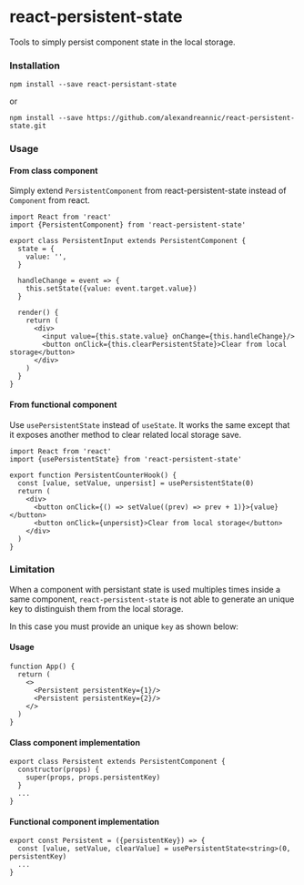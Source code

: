 # react-persistent-state

Tools to simply persist component state in the local storage.

### Installation

```
npm install --save react-persistant-state
```
or
```
npm install --save https://github.com/alexandreannic/react-persistent-state.git
```

### Usage

#### From class component

Simply extend `PersistentComponent` from react-persistent-state instead of `Component` from react. 
  
    import React from 'react'
    import {PersistentComponent} from 'react-persistent-state'

    export class PersistentInput extends PersistentComponent {
      state = {
        value: '',
      }
    
      handleChange = event => {
        this.setState({value: event.target.value})
      }
    
      render() {
        return (
          <div>
            <input value={this.state.value} onChange={this.handleChange}/>
            <button onClick={this.clearPersistentState}>Clear from local storage</button>
          </div>
        )
      }
    }
  
#### From functional component

Use `usePersistentState` instead of `useState`.
It works the same except that it exposes another method to clear related local storage save.

    import React from 'react'
    import {usePersistentState} from 'react-persistent-state'
    
    export function PersistentCounterHook() {
      const [value, setValue, unpersist] = usePersistentState(0)
      return (
        <div>
          <button onClick={() => setValue((prev) => prev + 1)}>{value}</button>
          <button onClick={unpersist}>Clear from local storage</button>
        </div>
      )
    }

### Limitation

When a component with persistant state is used multiples times inside a same component, `react-persistent-state` is not able to generate an unique key
to distinguish them from the local storage.

In this case you must provide an unique `key` as shown below:

#### Usage

    function App() {
      return (
        <>
          <Persistent persistentKey={1}/>
          <Persistent persistentKey={2}/>
        </>
      )
    }
    
#### Class component implementation

    export class Persistent extends PersistentComponent {
      constructor(props) {
        super(props, props.persistentKey)
      }
      ...
    }
    
#### Functional component implementation

    export const Persistent = ({persistentKey}) => {
      const [value, setValue, clearValue] = usePersistentState<string>(0, persistentKey)
      ...
    }
